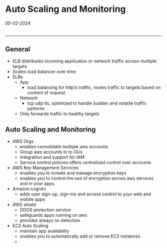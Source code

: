 # Auto Scaling and Monitoring
###### 05-02-2024
---
## General
- ELB distributes incoming application or network traffic acroos multiple targets
- Scales load balancer over time
- ELBs
	- App
		- load balancing for http/s traffic, routes traffic to targets based on content of request
	- Network
		- tcp udp tls, optimized to handle sudden and volatile traffic patterns
	- Only forwards traffic to healthy targets 
## Auto Scaling and Monitoring
- AWS Orgs
	- enables consolidate multiple aws accounts
	- Group aws accounts in to OUs
	- Integration and support for IAM
	- Service control policies offers centralized control over accounts
- AWS Key Management Services
	- enables you to tcreate and manage encryption keys
	- enables you to control the use of encryption across aws services and in your apps
- Amazon cognito
	- adds user sign-up, sign-ins and access control to your web and mobile apps
- AWS shield
	- DDOS protection service
	- safeguards apps running on aws
	- provides always on detection
- EC2 Auto Scaling
	- maintain app availability
	- enables you to automatically add or remove EC2 instances
	- 